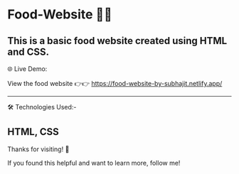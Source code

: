 # Food-Website  🍿🍿 

This is a basic food website created using HTML and CSS.  
------
🌐 Live Demo:

View the food website 👉👉 https://food-website-by-subhajit.netlify.app/       
 
------
 🛠 Technologies Used:-  
 
HTML, CSS
--------
Thanks for visiting! 🌟

If you found this helpful and want to learn more, follow me! 
